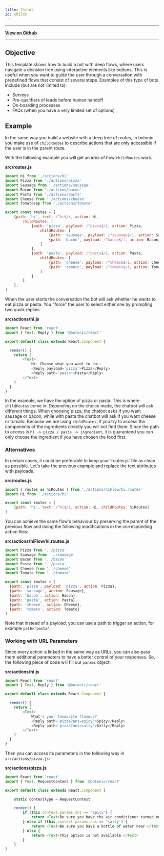 ```yaml
---
title: Childs
id: childs
---
```


---

[**View on Github**](https://github.com/hubtype/botonic/tree/master/packages/botonic-cli/templates/childs)

---

## Objective

This template shows how to build a bot with deep flows, where users navigate a decision tree using interactive elements like buttons. This is useful when you want to guide the user through a conversation with predefined flows that consist of several steps. Examples of this type of bots include (but are not limited to):

* Surveys
* Pre-qualifiers of leads before human handoff
* On-boarding processes
* FAQs (when you have a very limited set of options)

## Example

In the same way you build a website with a deep tree of routes, in botonic you make use of `childRoutes` to describe actions that are only accessible if the user is in the parent route.

With the following example you will get an idea of how `childRoutes` work.

**src/routes.js**

```javascript
import Hi from './actions/hi'
import Pizza from './actions/pizza'
import Sausage from './actions/sausage'
import Bacon from './actions/bacon'
import Pasta from './actions/pasta'
import Cheese from './actions/cheese'
import Tomatosap from './actions/tomato'

export const routes = [
    {path: 'hi', text: /^hi$/i, action: Hi,
        childRoutes: [
            {path: 'pizza', payload: /^pizza$/i, action: Pizza, 
                childRoutes: [
                    {path: 'sausage', payload: /^sausage$/i, action: Sausage},
                    {path: 'bacon', payload: /^bacon$/i, action: Bacon}
                ]
            },
            {path: 'pasta', payload: /^pasta$/i, action: Pasta, 
                childRoutes: [
                    {path: 'cheese', payload: /^cheese$/i, action: Cheese},
                    {path: 'tomato', payload: /^tomato$/i, action: Tomato}
                ]
            }
        ]
    },
]
```

When the user starts the conversation the bot will ask whether he wants to eat pizza or pasta. You "force" the user to select either one by prompting two quick replies:

**src/actions/hi.js**

```javascript
import React from 'react'
import { Text, Reply } from '@botonic/react'

export default class extends React.Component {

  render() {
    return (
        <Text>
            Hi! Choose what you want to eat:
            <Reply payload='pizza'>Pizza</Reply>
            <Reply path='pasta'>Pasta</Reply>
        </Text>
    )
  }
}
```

In the example, we have the option of pizza or pasta. This is where `childRoutes` come in. Depending on the choice made, the chatbot will ask different things. When choosing pizza, the chatbot asks if you want sausage or bacon, while with pasta the chatbot will ask if you want cheese or tomato. 
Because we are using `childRoutes`, if you try to access the components of the ingredients directly you will not find them. Since the path to access is `hi -> pizza / pasta -> ingredient`, it is guaranteed you can only choose the ingredient if you have chosen the food first.

### Alternatives

In certain cases, it could be preferable to keep your 'routes.js' file as clean as possible. Let's take the previous example and replace the text attributes with payloads.

**src/routes.js**

```javascript
import { routes as hiRoutes } from './actions/hiFlow/hi.routes'
import Hi from './actions/hi'

export const routes = [
    {path: 'hi', text: /^hi$/i, action: Hi, childRoutes: hiRoutes}
] 
```
You can achieve the same flow's behaviour by preserving the parent of the previous flow and doing the following modifications in the corresponding action files:

**src/actions/hiFlow/hi.routes.js**

```javascript
import Pizza from '../pizza'
import Sausage from '../sausage'
import Bacon from '../bacon'
import Pasta from '../pasta'
import Cheese from '../cheese'
import Tomato from '../tomato'

export const routes = [
  {path: 'pizza', payload: 'pizza', action: Pizza},
  {path: 'sausage', action: Sausage},
  {path: 'bacon', action: Bacon},
  {path: 'pasta', action: Pasta},
  {path: 'cheese', action: Cheese},
  {path: 'tomato', action: Tomato}
]

```


Note that instead of a payload, you can use a path to trigger an action, for example `path="pasta"`. 


### Working with URL Parameters

Since every action is linked in the same way as URLs, you can also pass them additional parameters to have a better control of your responses. So, the following piece of code will fill our `params` object:

**src/actions/hi.js**

```javascript
import React from 'react'
import { Text, Reply } from '@botonic/react'

export default class extends React.Component {

  render() {
    return (
        <Text>
            What's your favourite flavour?
            <Reply path='pizza?ans=spicy'>Spicy</Reply>
            <Reply path='pizza?ans=salty'>Salty</Reply>
        </Text>
    )
  }
}
```

Then you can access its parameters in the following way in `src/actions/pizza.js`:

**src/actions/pizza.js**

```javascript
import React from 'react'
import { Text, RequestContext } from '@botonic/react'

export default class extends React.Component {

    static contextType = RequestContext

    render() {
        if (this.context.params.ans == 'spicy') {
            return <Text>Be sure you have the air conditioner turned on.</Text>
        } else if (this.context.params.ans == 'salty') {
            return <Text>Be sure you have a bottle of water near.</Text>
        } else {
            return <Text>This option is not available.</Text>
        }
    }
}
```
